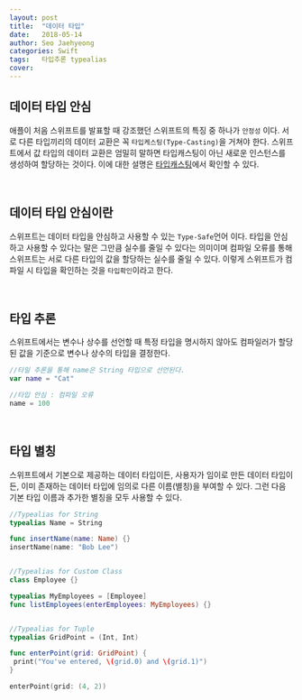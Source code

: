 ```yaml
---
layout: post
title:  "데이터 타입"
date:   2018-05-14
author: Seo Jaehyeong
categories: Swift
tags:	타입추론 typealias
cover:
---
```


## 데이터 타입 안심
애플이 처음 스위프트를 발표할 때 강조했던 스위프트의 특징 중 하나가 `안정성` 이다. 서로 다른 타입끼리의 데이터 교환은 꼭 `타입케스팅(Type-Casting)`을 거쳐야 한다. 스위프트에서 값 타입의 데이터 교환은 엄밀히 말하면 타입캐스팅이 아닌 새로운 인스턴스를 생성하여 할당하는 것이다. 이에 대한 설명은 [타입캐스팅][typecasting]에서 확인할 수 있다.

<br/>

## 데이터 타입 안심이란
스위프트는 데이터 타입을 안심하고 사용할 수 있는 `Type-Safe`언어 이다. 타입을 안심하고 사용할 수 있다는 말은 그만큼 실수를 줄일 수 있다는 의미이며 컴파일 오류를 통해 스위프트는 서로 다른 타입의 값을 할당하는 실수를 줄일 수 있다. 이렇게 스위프트가 컴파일 시 타입을 확인하는 것을 `타입확인`이라고 한다.

<br/>

## 타입 추론
스위프트에서는 변수나 상수를 선언할 때 특정 타입을 명시하지 않아도 컴파일러가 할당된 값을 기준으로 변수나 상수의 타입을 결정한다.

```Swift
//타일 추론을 통해 name은 String 타입으로 선언된다.
var name = "Cat"

//타입 안심 : 컴파일 오류
name = 100
```

<br/>

## 타입 별칭
스위프트에서 기본으로 제공하는 데이터 타입이든, 사용자가 임이로 만든 데이터 타입이든, 이미 존재하는 데이터 타입에 임의로 다른 이름(별칭)을 부여할 수 있다. 그런 다음 기본 타입 이름과 추가한 별칭을 모두 사용할 수 있다.

```Swift
//Typealias for String
typealias Name = String

func insertName(name: Name) {}
insertName(name: "Bob Lee")


//Typealias for Custom Class
class Employee {}

typealias MyEmployees = [Employee]
func listEmployees(enterEmployees: MyEmployees) {}


//Typealias for Tuple
typealias GridPoint = (Int, Int)

func enterPoint(grid: GridPoint) {
 print("You've entered, \(grid.0) and \(grid.1)")
}

enterPoint(grid: (4, 2))
```


[typecasting]: ../2018-03-31-Type-Casting.md
